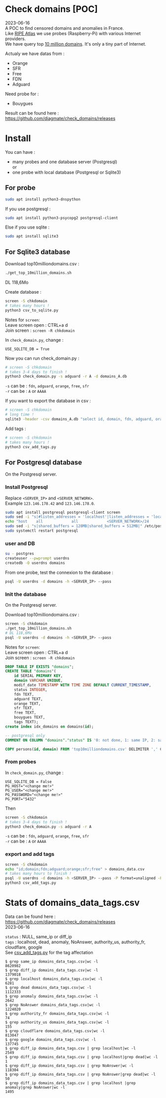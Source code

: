 # Check domains [POC]

2023-06-16  
A POC to find censored domains and anomalies in France.  
Like [RIPE Atlas](https://atlas.ripe.net/) we use probes (Raspberry-Pi) with various Internet providers.  
We have query top [10 million domains](https://www.domcop.com/top-10-million-domains). It's only a tiny part of Internet.  
  
Actualy we have datas from :  
- Orange  
- SFR  
- Free  
- FDN  
- Adguard  

Need probe for :  
- Bouygues  
  
Result can be found here : https://github.com/diagmate/check_domains/releases  

# Install

You can have :  
- many probes and one database server (Postgresql)  
or
- one probe with local database (Postgresql or Sqlite3)  



## For probe
```bash
sudo apt install python3-dnspython
```
If you use postgresql :  
```bash
sudo apt install python3-psycopg2 postgresql-client
```
Else if you use sqlite :  
```bash
sudo apt install sqlite3
```


## For Sqlite3 database
Download top10milliondomains.csv :  
```bash
./get_top_10million_domains.sh
```
DL 118,6Mo

Create database :  
```bash
screen -S chkdomain
# takes many hours !
python3 csv_to_sqlite.py
```
Notes for `screen`:  
Leave screen open : CTRL+a d  
Join screen : `screen -R chkdomain`  
  
In `check_domain.py`, change :  
```
USE_SQLITE_DB = True
```
  
Now you can run check_domain.py :  
```bash
# screen -S chkdomain
# takes 3-4 days to finish !
python3 check_domain.py -s adguard -r A -d domains_A.db
```
`-s` can be : `fdn`, `adguard`, `orange`, `free`, `sfr`  
`-r` can be : `A` or `AAAA`
  
If you want to export the database in csv :  
```bash
# screen -S chkdomain
# long time !
sqlite3 -header -csv domains_A.db "select id, domain, fdn, adguard, orange, sfr, free from domains;" > domains_data.csv
```

Add tags :
```bash
# screen -S chkdomain
# takes many hours !
python3 csv_add_tags.py
```

## For Postgresql database

On the Postgresql server.  
  
### Install Postgresql
Replace `<SERVER_IP>` and `<SERVER_NETWORK>`.  
Example `123.146.178.42` and `123.146.178.0`.  
```bash
sudo apt install postgresql postgresql-client screen
sudo sed -i "s|#listen_addresses = 'localhost'|listen_addresses = 'localhost,<SERVER_IP>'|" /etc/postgresql/13/main/postgresql.conf
echo "host    all             all             <SERVER_NETWORK>/24            md5" |sudo tee -a /etc/postgresql/13/main/pg_hba.conf
sudo sed -i "s|shared_buffers = 128MB|shared_buffers = 512MB|" /etc/postgresql/13/main/postgresql.conf
sudo systemctl restart postgresql
```

### user and DB
```bash
su - postgres
createuser --pwprompt userdns
createdb -O userdns domains
```

From one probe, test the connexion to the database :

```bash
psql -U userdns -d domains -h <SERVER_IP> --pass
```

### Init the database

On the Postgresql server.  

Download top10milliondomains.csv :  
```bash
screen -S chkdomain
./get_top_10million_domains.sh
# DL 118,6Mo
psql -U userdns -d domains -h <SERVER_IP> --pass
```
Notes for `screen`:  
Leave screen open : CTRL+a d  
Join screen : `screen -R chkdomain`  

```sql
DROP TABLE IF EXISTS "domains";
CREATE TABLE "domains"(
	id SERIAL PRIMARY KEY,
	domain VARCHAR UNIQUE,
	modif_date TIMESTAMP WITH TIME ZONE DEFAULT CURRENT_TIMESTAMP,
	status INTEGER,
	fdn TEXT,
	adguard TEXT,
	orange TEXT,
	sfr TEXT,
	free TEXT,
	bouygues TEXT,
	tags TEXT);
create index idx_domains on domains(id);

-- postgresql only
COMMENT ON COLUMN "domains"."status" IS '0: not done, 1: same IP, 2: same IP s range, 3: not same IP';
```

```sql
COPY persons(id, domain) FROM 'top10milliondomains.csv' DELIMITER ',' CSV HEADER;
```

### From probes

In `check_domain.py`, change :
```
USE_SQLITE_DB = False
PG_HOST="<change me!>"
PG_USER="<change me!>"
PG_PASSWORD="<change me!>"
PG_PORT="5432"
```
Then
```bash
screen -S chkdomain
# takes 3-4 days to finish !
python3 check_domain.py -s adguard -r A
```
`-s` can be : `fdn`, `adguard`, `orange`, `free`, `sfr`  
`-r` can be : `A` or `AAAA`

### export and add tags

```bash
screen -S chkdomain
echo "id;domain;fdn;adguard;orange;sfr;free" > domains_data.csv
# takes many hours to finish !
psql -U userdns -d domains -h <SERVER_IP> --pass -P format=unaligned -P tuples_only -P fieldsep=\; -c "SELECT id, domain, fdn, adguard, orange, sfr, free FROM domains order by id" >> domains_data.csv
python3 csv_add_tags.py
```


# Stats of domains_data_tags.csv

Data can be found here : https://github.com/diagmate/check_domains/releases  
2023-06-16  

`status` : NULL, same_ip or diff_ip  
`tags` : localhost, dead, anomaly, NoAnswer, authority_us, authority_fr, cloudflare, google  
See [csv_add_tags.py](https://github.com/diagmate/check_domains/blob/main/csv_add_tags.py) for the tag affectation  

```
$ grep same_ip domains_data_tags.csv|wc -l
8620982
$ grep diff_ip domains_data_tags.csv|wc -l
1379018
$ grep localhost domains_data_tags.csv|wc -l
6281
$ grep dead domains_data_tags.csv|wc -l
1112333
$ grep anomaly domains_data_tags.csv|wc -l
2642
$ grep NoAnswer domains_data_tags.csv|wc -l
1224020
$ grep authority_fr domains_data_tags.csv|wc -l
74
$ grep authority_us domains_data_tags.csv|wc -l
155
$ grep cloudflare domains_data_tags.csv|wc -l
813047
$ grep google domains_data_tags.csv|wc -l
137745
$ grep diff_ip domains_data_tags.csv | grep localhost|wc -l
2549
$ grep diff_ip domains_data_tags.csv | grep localhost|grep dead|wc -l
1
$ grep diff_ip domains_data_tags.csv | grep NoAnswer|wc -l
118304
$ grep diff_ip domains_data_tags.csv | grep NoAnswer|grep dead|wc -l
50
$ grep diff_ip domains_data_tags.csv | grep localhost |grep anomaly|grep NoAnswer|wc -l
1495
```
